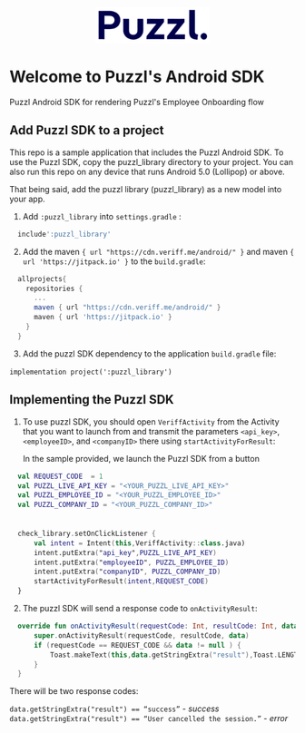 <div  style="text-align:center"><img src="/puzzl-logo.png" alt="Puzzl" width="200"/></div>

# Welcome to Puzzl's Android SDK
Puzzl Android SDK for rendering Puzzl's Employee Onboarding flow

## Add Puzzl SDK to a project

This repo is a sample application that includes the Puzzl Android SDK. To use the Puzzl SDK, copy the puzzl_library directory to your project. You can also run this repo on any device that runs Android 5.0 (Lollipop) or above.

That being said, add the puzzl library (puzzl_library) as a new model into your app.

1. Add `:puzzl_library` into `settings.gradle` :

  ```gradle
    include':puzzl_library'
  ```
2. Add the maven `{ url "https://cdn.veriff.me/android/" }`  and maven `{ url 'https://jitpack.io' }` to the `build.gradle`:


  ```gradle
    allprojects{
      repositories { 
        ...        
        maven { url "https://cdn.veriff.me/android/" }        
        maven { url 'https://jitpack.io' }    
      }
    }
  ```
3. Add the puzzl SDK dependency to the application `build.gradle` file:

`implementation project(':puzzl_library')`

## Implementing the Puzzl SDK

1. To use puzzl SDK, you should open `VeriffActivity` from the Activity that you want to launch from and transmit the parameters `<api_key>`, `<employeeID>`, and `<companyID>` there using `startActivityForResult`: 

    In the sample provided, we launch the Puzzl SDK from a button  

  ```Kotlin
    val REQUEST_CODE  = 1
    val PUZZL_LIVE_API_KEY = "<YOUR_PUZZL_LIVE_API_KEY>"
    val PUZZL_EMPLOYEE_ID = "<YOUR_PUZZL_EMPLOYEE_ID>"
    val PUZZL_COMPANY_ID = "<YOUR_PUZZL_COMPANY_ID>"


    check_library.setOnClickListener {
        val intent = Intent(this,VeriffActivity::class.java)
        intent.putExtra("api_key",PUZZL_LIVE_API_KEY)
        intent.putExtra("employeeID", PUZZL_EMPLOYEE_ID)
        intent.putExtra("companyID", PUZZL_COMPANY_ID)
        startActivityForResult(intent,REQUEST_CODE)
    }
  ```

2. The puzzl SDK will send a response code to `onActivityResult`:

  ```Kotlin
    override fun onActivityResult(requestCode: Int, resultCode: Int, data: Intent?) {
        super.onActivityResult(requestCode, resultCode, data)
        if (requestCode == REQUEST_CODE && data != null ) {
            Toast.makeText(this,data.getStringExtra("result"),Toast.LENGTH_LONG).show()
        }
    }
  ```

There will be two response codes:

  `data.getStringExtra("result") == “success”` - *success*       
  `data.getStringExtra("result") == “User cancelled the session.”` - *error*